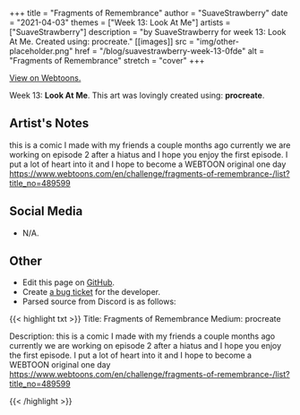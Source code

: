+++
title =       "Fragments of Remembrance"
author =      "SuaveStrawberry"
date =        "2021-04-03"
themes =      ["Week 13: Look At Me"]
artists =     ["SuaveStrawberry"]
description = "by SuaveStrawberry for week 13: Look At Me. Created using: procreate."
[[images]]
              src = "img/other-placeholder.png"
              href = "/blog/suavestrawberry-week-13-0fde"
              alt = "Fragments of Remembrance"
              stretch = "cover"
+++


[View on Webtoons.](https://www.webtoons.com/en/challenge/fragments-of-remembrance-/list?title_no=489599)


Week 13: **Look At Me**. This art was lovingly created using: **procreate**.

## Artist's Notes

this is a comic I made with my friends a couple months ago currently we are working on episode 2 after a hiatus and I hope you enjoy the first episode. I put a lot of heart into it and I hope to become a WEBTOON original one day
https://www.webtoons.com/en/challenge/fragments-of-remembrance-/list?title_no=489599

## Social Media

- N/A.

## Other

- Edit this page on [GitHub](https://github.com/teaminkling/web-refresh/edit/main/content/blog/suavestrawberry-week-13-0fde.md).
- Create [a bug ticket](https://github.com/teaminkling/web-refresh/issues/new?assignees=&labels=bug&template=problem-report.md&title=) for the developer.
- Parsed source from Discord is as follows:

{{< highlight txt >}}
Title: Fragments of Remembrance 
Medium: procreate 

Description: this is a comic I made with my friends a couple months ago currently we are working on episode 2 after a hiatus and I hope you enjoy the first episode. I put a lot of heart into it and I hope to become a WEBTOON original one day
https://www.webtoons.com/en/challenge/fragments-of-remembrance-/list?title_no=489599

{{< /highlight >}}